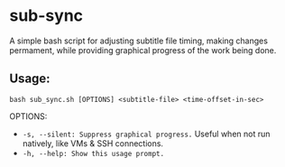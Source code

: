 # sub-sync
A simple bash script for adjusting subtitle file timing, making changes permament, while providing graphical progress of the work being done.
## Usage:
```
bash sub_sync.sh [OPTIONS] <subtitle-file> <time-offset-in-sec>
```
OPTIONS:  
- `-s, --silent: Suppress graphical progress.` Useful when not run natively, like VMs & SSH connections.  
- `-h, --help: Show this usage prompt.`
